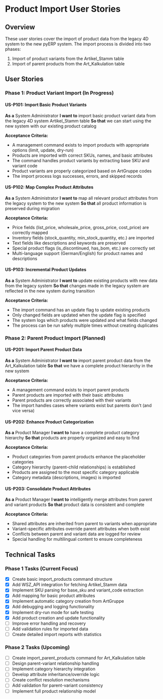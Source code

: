 # Product Import User Stories

## Overview
These user stories cover the import of product data from the legacy 4D system to the new pyERP system. The import process is divided into two phases:
1. Import of product variants from the Artikel_Stamm table
2. Import of parent products from the Art_Kalkulation table

## User Stories

### Phase 1: Product Variant Import (In Progress)

#### US-P101: Import Basic Product Variants
**As a** System Administrator
**I want to** import basic product variant data from the legacy 4D system Artikel_Stamm table
**So that** we can start using the new system with our existing product catalog

**Acceptance Criteria:**
- A management command exists to import products with appropriate options (limit, update, dry-run)
- Products are imported with correct SKUs, names, and basic attributes
- The command handles product variants by extracting base SKU and variant code
- Product variants are properly categorized based on ArtGruppe codes
- The import process logs successes, errors, and skipped records

#### US-P102: Map Complex Product Attributes
**As a** System Administrator
**I want to** map all relevant product attributes from the legacy system to the new system
**So that** all product information is preserved during migration

**Acceptance Criteria:**
- Price fields (list_price, wholesale_price, gross_price, cost_price) are correctly mapped
- Inventory fields (stock_quantity, min_stock_quantity, etc.) are imported
- Text fields like descriptions and keywords are preserved
- Special product flags (is_discontinued, has_bom, etc.) are correctly set
- Multi-language support (German/English) for product names and descriptions

#### US-P103: Incremental Product Updates
**As a** System Administrator
**I want to** update existing products with new data from the legacy system
**So that** changes made in the legacy system are reflected in the new system during transition

**Acceptance Criteria:**
- The import command has an update flag to update existing products
- Only changed fields are updated when the update flag is specified
- The system logs which products were updated and what fields changed
- The process can be run safely multiple times without creating duplicates

### Phase 2: Parent Product Import (Planned)

#### US-P201: Import Parent Product Data
**As a** System Administrator
**I want to** import parent product data from the Art_Kalkulation table
**So that** we have a complete product hierarchy in the new system

**Acceptance Criteria:**
- A management command exists to import parent products
- Parent products are imported with their basic attributes
- Parent products are correctly associated with their variants
- The import handles cases where variants exist but parents don't (and vice versa)

#### US-P202: Enhance Product Categorization
**As a** Product Manager
**I want to** have a complete product category hierarchy
**So that** products are properly organized and easy to find

**Acceptance Criteria:**
- Product categories from parent products enhance the placeholder categories
- Category hierarchy (parent-child relationships) is established
- Products are assigned to the most specific category applicable
- Category metadata (descriptions, images) is imported

#### US-P203: Consolidate Product Attributes
**As a** Product Manager
**I want to** intelligently merge attributes from parent and variant products
**So that** product data is consistent and complete

**Acceptance Criteria:**
- Shared attributes are inherited from parent to variants when appropriate
- Variant-specific attributes override parent attributes when both exist
- Conflicts between parent and variant data are logged for review
- Special handling for multilingual content to ensure completeness

## Technical Tasks

### Phase 1 Tasks (Current Focus)
- [x] Create basic import_products command structure
- [x] Add WSZ_API integration for fetching Artikel_Stamm data
- [x] Implement SKU parsing for base_sku and variant_code extraction
- [x] Add mapping for basic product attributes
- [x] Implement automatic category creation from ArtGruppe
- [x] Add debugging and logging functionality
- [x] Implement dry-run mode for safe testing
- [x] Add product creation and update functionality
- [ ] Improve error handling and recovery
- [ ] Add validation rules for imported data
- [ ] Create detailed import reports with statistics

### Phase 2 Tasks (Upcoming)
- [ ] Create import_parent_products command for Art_Kalkulation table
- [ ] Design parent-variant relationship handling
- [ ] Implement category hierarchy integration
- [ ] Develop attribute inheritance/override logic
- [ ] Create conflict resolution mechanisms
- [ ] Add validation for parent-variant consistency
- [ ] Implement full product relationship model
